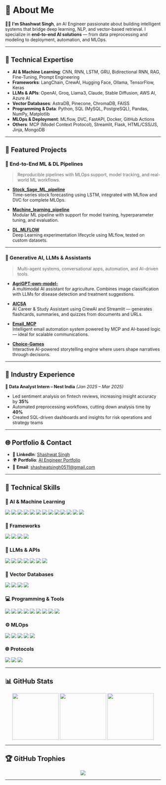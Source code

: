 # 💫 About Me

👨‍💻 **I'm Shashwat Singh**, an AI Engineer passionate about building intelligent systems that bridge deep learning, NLP, and vector-based retrieval. I specialize in **end-to-end AI solutions** — from data preprocessing and modeling to deployment, automation, and MLOps.

---

## 🔧 Technical Expertise

- **AI & Machine Learning**: CNN, RNN, LSTM, GRU, Bidirectional RNN, RAG, Fine-Tuning, Prompt Engineering  
- **Frameworks**: LangChain, CrewAI, Hugging Face, Ollama, TensorFlow, Keras  
- **LLMs & APIs**: OpenAI, Groq, Llama3, Claude, Stable Diffusion, AWS AI, Azure AI  
- **Vector Databases**: AstraDB, Pinecone, ChromaDB, FAISS  
- **Programming & Data**: Python, SQL (MySQL, PostgreSQL), Pandas, NumPy, Matplotlib  
- **MLOps & Deployment**: MLflow, DVC, FastAPI, Docker, GitHub Actions  
- **Others**: MCP (Model Context Protocol), Streamlit, Flask, HTML/CSS/JS, Jinja, MongoDB

---

## 🚀 Featured Projects

### 🔬 End-to-End ML & DL Pipelines

> Reproducible pipelines with MLOps support, model tracking, and real-world ML workflows.

- **[Stock_Sage_ML_pipeline](https://github.com/shashwat051102/Stock_Sage_ML_pipeline)**  
  Time-series stock forecasting using LSTM, integrated with MLflow and DVC for complete MLOps.

- **[Machine_learning_pipeline](https://github.com/shashwat051102/Machine_learning_pipeline)**  
  Modular ML pipeline with support for model training, hyperparameter tuning, and evaluation.

- **[DL_MLFLOW](https://github.com/shashwat051102/DL_MLFLOW)**  
  Deep Learning experimentation lifecycle using MLflow, tested on custom datasets.

---

### 🧠 Generative AI, LLMs & Assistants

> Multi-agent systems, conversational apps, automation, and AI-driven tools.

- **[AgriGPT-own-model-](https://github.com/shashwat051102/AgriGPT-own-model-)**  
  A multimodal AI assistant for agriculture. Combines image classification with LLMs for disease detection and treatment suggestions.

- **[AICSA](https://github.com/shashwat051102/AICSA)**  
  AI Career & Study Assistant using CrewAI and Streamlit — generates flashcards, summaries, and quizzes from documents and URLs.

- **[Email_MCP](https://github.com/shashwat051102/Email_MCP)**  
  Intelligent email automation system powered by MCP and AI-based logic — ideal for scalable communications.

- **[Choice-Games](https://github.com/shashwat051102/Choice-Games)**  
  Interactive AI-powered storytelling engine where users shape narratives through decisions.

---

## 💼 Industry Experience

**🔹 Data Analyst Intern – Nest India** *(Jan 2025 – Mar 2025)*  
- Led sentiment analysis on fintech reviews, increasing insight accuracy by **35%**  
- Automated preprocessing workflows, cutting down analysis time by **40%**  
- Created SQL-driven dashboards and insights for risk operations and strategy teams

---

## 🌐 Portfolio & Contact

- 💼 **LinkedIn**: [Shashwat Singh](https://www.linkedin.com/in/shashwat-singh-49663a251)  
- 🌍 **Portfolio**: [AI Engineer Portfolio](https://shashwat051102.github.io/AI-Engineer-Portfolio/)  
- 📧 **Email**: [shashwatsingh0511@gmail.com](mailto:shashwatsingh0511@gmail.com)

---

## 🚀 Technical Skills

### 🧠 AI & Machine Learning
<p align="left">
  <img src="https://img.shields.io/badge/CNN-orange?style=for-the-badge"/>
  <img src="https://img.shields.io/badge/RNN-blue?style=for-the-badge"/>
  <img src="https://img.shields.io/badge/LSTM-green?style=for-the-badge"/>
  <img src="https://img.shields.io/badge/GRU-red?style=for-the-badge"/>
  <img src="https://img.shields.io/badge/BiRNN-purple?style=for-the-badge"/>
  <img src="https://img.shields.io/badge/Prompt%20Engineering-FF69B4?style=for-the-badge"/>
  <img src="https://img.shields.io/badge/RAG-yellow?style=for-the-badge"/>
  <img src="https://img.shields.io/badge/Fine--tuning-00CED1?style=for-the-badge"/>
  <img src="https://img.shields.io/badge/Scikit--Learn-F7931E?style=for-the-badge&logo=scikit-learn&logoColor=white"/>
  <img src="https://img.shields.io/badge/TensorFlow-FF6F00?style=for-the-badge&logo=tensorflow&logoColor=white"/>
  <img src="https://img.shields.io/badge/PyTorch-EE4C2C?style=for-the-badge&logo=pytorch&logoColor=white"/>
  <img src="https://img.shields.io/badge/Deep%20Learning-black?style=for-the-badge"/>
  <img src="https://img.shields.io/badge/Seaborn-0099CC?style=for-the-badge"/>
</p>

### 🧩 Frameworks
<p align="left">
  <img src="https://img.shields.io/badge/LangChain-000000?style=for-the-badge"/>
  <img src="https://img.shields.io/badge/CrewAI-00CED1?style=for-the-badge"/>
  <img src="https://img.shields.io/badge/Hugging%20Face-FFBF00?style=for-the-badge&logo=huggingface&logoColor=black"/>
  <img src="https://img.shields.io/badge/Ollama-202124?style=for-the-badge"/>
</p>

### 💬 LLMs & APIs
<p align="left">
  <img src="https://img.shields.io/badge/OpenAI-412991?style=for-the-badge&logo=openai&logoColor=white"/>
  <img src="https://img.shields.io/badge/Groq-black?style=for-the-badge"/>
  <img src="https://img.shields.io/badge/Llama3-gray?style=for-the-badge"/>
  <img src="https://img.shields.io/badge/Stable%20Diffusion-2E2E2E?style=for-the-badge"/>
  <img src="https://img.shields.io/badge/AWS%20Bedrock-orange?style=for-the-badge&logo=amazonaws&logoColor=white"/>
  <img src="https://img.shields.io/badge/SageMaker-FF9900?style=for-the-badge&logo=amazon-aws&logoColor=white"/>
  <img src="https://img.shields.io/badge/Azure%20Cognitive-0078D4?style=for-the-badge&logo=microsoft-azure&logoColor=white"/>
</p>

### 🧠 Vector Databases
<p align="left">
  <img src="https://img.shields.io/badge/FAISS-009688?style=for-the-badge"/>
  <img src="https://img.shields.io/badge/Pinecone-05ACAA?style=for-the-badge"/>
  <img src="https://img.shields.io/badge/ChromaDB-9C27B0?style=for-the-badge"/>
  <img src="https://img.shields.io/badge/AstraDB-5A4FCF?style=for-the-badge"/>
</p>

### 💻 Programming & Tools
<p align="left">
  <img src="https://img.shields.io/badge/Python-3776AB?style=for-the-badge&logo=python&logoColor=white"/>
  <img src="https://img.shields.io/badge/Pandas-150458?style=for-the-badge&logo=pandas&logoColor=white"/>
  <img src="https://img.shields.io/badge/NumPy-013243?style=for-the-badge&logo=numpy&logoColor=white"/>
  <img src="https://img.shields.io/badge/SciPy-8CAAE6?style=for-the-badge&logo=scipy&logoColor=white"/>
  <img src="https://img.shields.io/badge/Matplotlib-ffffff?style=for-the-badge&logo=matplotlib&logoColor=black"/>
  <img src="https://img.shields.io/badge/MySQL-4479A1?style=for-the-badge&logo=mysql&logoColor=white"/>
  <img src="https://img.shields.io/badge/PostgreSQL-336791?style=for-the-badge&logo=postgresql&logoColor=white"/>
  <img src="https://img.shields.io/badge/Git-F05033?style=for-the-badge&logo=git&logoColor=white"/>
  <img src="https://img.shields.io/badge/Tableau-E97627?style=for-the-badge&logo=tableau&logoColor=white"/>
</p>

### ⚙️ MLOps
<p align="left">
  <img src="https://img.shields.io/badge/MLflow-1D539F?style=for-the-badge"/>
  <img src="https://img.shields.io/badge/DVC-945DD6?style=for-the-badge"/>
  <img src="https://img.shields.io/badge/DagsHub-FE5F55?style=for-the-badge"/>
  <img src="https://img.shields.io/badge/Docker-2496ED?style=for-the-badge&logo=docker&logoColor=white"/>
  <img src="https://img.shields.io/badge/GitHub-181717?style=for-the-badge&logo=github&logoColor=white"/>
</p>

### 🌐 Protocols
<p align="left">
  <img src="https://img.shields.io/badge/MCP-gray?style=for-the-badge"/>
  <img src="https://img.shields.io/badge/OpenAPI-6BA539?style=for-the-badge"/>
  <img src="https://img.shields.io/badge/REST%20API-blue?style=for-the-badge"/>
</p>

---

## 📊 GitHub Stats

<p align="center">
  <img src="https://github-readme-stats.vercel.app/api?username=shashwat051102&theme=vision-friendly-dark&hide_border=true&include_all_commits=true&count_private=true" height="150">
  <img src="https://nirzak-streak-stats.vercel.app/?user=shashwat051102&theme=vision-friendly-dark&hide_border=true" height="150">
  <img src="https://github-readme-stats.vercel.app/api/top-langs/?username=shashwat051102&theme=vision-friendly-dark&hide_border=true&layout=compact" height="150">
</p>

---

## 🏆 GitHub Trophies

<p align="center">
  <img src="https://github-profile-trophy.vercel.app/?username=shashwat051102&theme=radical&no-frame=true&no-bg=true&margin-w=4">
</p>

---

<!-- Designed with care for recruiters and collaborators -->
